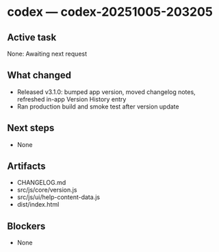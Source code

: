 # codex — codex-20251005-203205
## Active task
None: Awaiting next request
## What changed
- Released v3.1.0: bumped app version, moved changelog notes, refreshed in-app Version History entry
- Ran production build and smoke test after version update
## Next steps
- None
## Artifacts
- CHANGELOG.md
- src/js/core/version.js
- src/js/ui/help-content-data.js
- dist/index.html
## Blockers
- None
